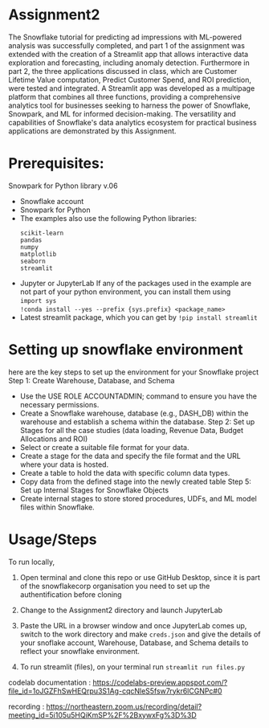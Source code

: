 # Assignment2
The Snowflake tutorial for predicting ad impressions with ML-powered analysis was successfully completed, and part 1 of the assignment was extended with the creation of a Streamlit app that allows interactive data exploration and forecasting, including anomaly detection. 
Furthermore in part 2, the three applications discussed in class, which are Customer Lifetime Value computation, Predict Customer Spend, and ROI prediction, were tested and integrated. A Streamlit app was developed as a multipage platform that combines all three functions, providing a comprehensive analytics tool for businesses seeking to harness the power of Snowflake, Snowpark, and ML for informed decision-making. The versatility and capabilities of Snowflake's data analytics ecosystem for practical business applications are demonstrated by this Assignment.

# Prerequisites:
Snowpark for Python library v.06

* Snowflake account
* Snowpark for Python
* The examples also use the following Python libraries:
   ```
   scikit-learn
   pandas
   numpy
   matplotlib
   seaborn
   streamlit
   ```
* Jupyter or JupyterLab
If any of the packages used in the example are not part of your python environment, you can install them using
<br>`import sys`<br>
`!conda install --yes --prefix {sys.prefix} <package_name>`
* Latest streamlit package, which you can get by
 `!pip install streamlit`

# Setting up snowflake environment
here are the key steps to set up the environment for your Snowflake project
Step 1: Create Warehouse, Database, and Schema
  - Use the USE ROLE ACCOUNTADMIN; command to ensure you have the necessary permissions.
  - Create a Snowflake warehouse, database (e.g., DASH_DB) within the warehouse and establish a schema within the database.
Step 2: Set up Stages for all the case studies (data loading, Revenue Data, Budget Allocations and ROI)
  - Select or create a suitable file format for your data.
  - Create a stage for the data and specify the file format and the URL where your data is hosted.
  - Create a table to hold the data with specific column data types.
  - Copy data from the defined stage into the newly created table
Step 5: Set up Internal Stages for Snowflake Objects
  - Create internal stages to store stored procedures, UDFs, and ML model files within Snowflake.

# Usage/Steps
To run locally,

1. Open terminal and clone this repo or use GitHub Desktop, since it is part of the snowflakecorp organisation you need to set up the authentification before cloning

2. Change to the Assignment2 directory and launch  JupyterLab

3. Paste the URL in a browser window and once JupyterLab comes up, switch to the work directory and make `creds.json` and give the details of your snoflake account, Warehouse, Database, and Schema details to reflect your snowflake environment.

4. To run streamlit (files), on your terminal run  `streamlit run files.py`

codelab documentation : https://codelabs-preview.appspot.com/?file_id=1oJGZFhSwHEQrpu3S1Ag-cqcNleS5fsw7rykr6lCGNPc#0


recording : https://northeastern.zoom.us/recording/detail?meeting_id=5i105u5HQiKmSP%2F%2BxywxFg%3D%3D
